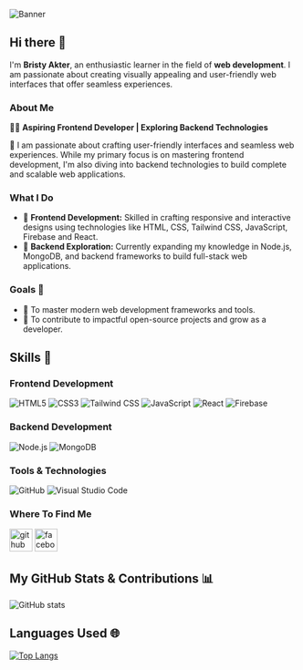 ![Banner](https://ibb.co.com/hx1pWSCh) 

## Hi there 👋

I'm **Bristy Akter**, an enthusiastic learner in the field of **web development**. I am passionate about creating visually appealing and user-friendly web interfaces that offer seamless experiences.

### About Me
👩‍💻 **Aspiring Frontend Developer | Exploring Backend Technologies**

🌟 I am passionate about crafting user-friendly interfaces and seamless web experiences. While my primary focus is on mastering frontend development, I'm also diving into backend technologies to build complete and scalable web applications.

### What I Do
- 🌟 **Frontend Development:** Skilled in crafting responsive and interactive designs using technologies like HTML, CSS, Tailwind CSS, JavaScript, Firebase and React.
- 🌱 **Backend Exploration:** Currently expanding my knowledge in Node.js, MongoDB, and backend frameworks to build full-stack web applications.

### Goals 🎯
- 🔭 To master modern web development frameworks and tools.
- 🚀 To contribute to impactful open-source projects and grow as a developer.


## Skills 🚀

### Frontend Development
![HTML5](https://img.shields.io/badge/-HTML5-E34F26?logo=html5&logoColor=white&style=for-the-badge)
![CSS3](https://img.shields.io/badge/-CSS3-1572B6?logo=css3&logoColor=white&style=for-the-badge)
![Tailwind CSS](https://img.shields.io/badge/-Tailwind%20CSS-38B2AC?logo=tailwind-css&logoColor=white&style=for-the-badge)
![JavaScript](https://img.shields.io/badge/-JavaScript-F7DF1E?logo=javascript&logoColor=black&style=for-the-badge)
![React](https://img.shields.io/badge/-React-61DAFB?logo=react&logoColor=black&style=for-the-badge)
![Firebase](https://img.shields.io/badge/-Firebase-FFCA28?logo=firebase&logoColor=white&style=for-the-badge)


### Backend Development
![Node.js](https://img.shields.io/badge/-Node.js-339933?logo=node.js&logoColor=white&style=for-the-badge)
![MongoDB](https://img.shields.io/badge/-MongoDB-47A248?logo=mongodb&logoColor=white&style=for-the-badge)

### Tools & Technologies

![GitHub](https://img.shields.io/badge/-GitHub-181717?logo=github&logoColor=white&style=for-the-badge)
![Visual Studio Code](https://img.shields.io/badge/-VS%20Code-007ACC?logo=visual-studio-code&logoColor=white&style=for-the-badge)

### Where To Find Me

[<img src='https://cdn.jsdelivr.net/npm/simple-icons@3.0.1/icons/github.svg' alt='github' height='40'>](https://github.com/Bristyakter25)  [<img src='https://cdn.jsdelivr.net/npm/simple-icons@3.0.1/icons/facebook.svg' alt='facebook' height='40'>](https://www.facebook.com/https://www.facebook.com/aazeen.zaira/) 

## My GitHub Stats & Contributions 📊
 ![GitHub stats](https://github-readme-stats.vercel.app/api?username=Bristyakter25&show_icons=true)  

## Languages Used 🌐
 [![Top Langs](https://github-readme-stats.vercel.app/api/top-langs/?username=Bristyakter25)](https://github.com/anuraghazra/github-readme-stats)






